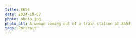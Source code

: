 ```yaml
---
title: 8h54
date: 2024-10-07
photo: photo.jpg
photo_alt: A woman coming out of a train station at 8h54
tags: Portrait
---
```

